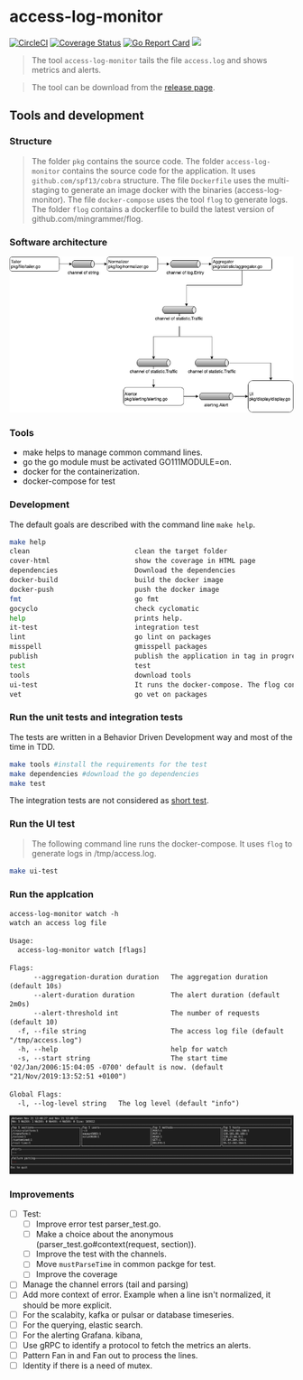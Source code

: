 # access-log-monitor

[![CircleCI](https://circleci.com/gh/sjeandeaux/access-log-monitor.svg?style=svg)](https://circleci.com/gh/sjeandeaux/access-log-monitor)
[![Coverage Status](https://coveralls.io/repos/github/sjeandeaux/access-log-monitor/badge.svg?branch=master)](https://coveralls.io/github/sjeandeaux/access-log-monitor?branch=master)
[![Go Report Card](https://goreportcard.com/badge/github.com/sjeandeaux/access-log-monitor)](https://goreportcard.com/report/github.com/sjeandeaux/access-log-monitor)
[![](https://images.microbadger.com/badges/image/sjeandeaux/access-log-monitor.svg)](https://microbadger.com/images/sjeandeaux/access-log-monitor)

> The tool `access-log-monitor` tails the file `access.log` and shows metrics and alerts.

> The tool can be download from the [release page](https://github.com/sjeandeaux/access-log-monitor/releases).

## Tools and development

### Structure

> The folder `pkg` contains the source code.
> The folder `access-log-monitor` contains the source code for the application. It uses `github.com/spf13/cobra` structure.
> The file `Dockerfile` uses the multi-staging to generate an image docker with the binaries (access-log-monitor).
> The file `docker-compose` uses the tool `flog` to generate logs.
> The folder `flog` contains a dockerfile to build the latest version of github.com/mingrammer/flog.

### Software architecture

![sofware architecture](.misc/archi-software.png)

### Tools

* make helps to manage common command lines.
* go the go module must be activated GO111MODULE=on.
* docker for the containerization.
* docker-compose for test

### Development

The default goals are described with the command line `make help`.

```sh
make help
clean                          clean the target folder
cover-html                     show the coverage in HTML page
dependencies                   Download the dependencies
docker-build                   build the docker image
docker-push                    push the docker image
fmt                            go fmt
gocyclo                        check cyclomatic
help                           prints help.
it-test                        integration test
lint                           go lint on packages
misspell                       gmisspell packages
publish                        publish the application in tag in progress (TODO move in circleci)
test                           test
tools                          download tools
ui-test                        It runs the docker-compose. The flog container generates log and access-log-monitor is launched
vet                            go vet on packages
```

### Run the unit tests and integration tests

The tests are written in a Behavior Driven Development way and most of the time in TDD.

```sh
make tools #install the requirements for the test
make dependencies #download the go dependencies
make test
```

The integration tests are not considered as [short test](https://golang.org/pkg/testing/#hdr-Skipping).

### Run the UI test

> The following command line runs the docker-compose.
> It uses `flog` to generate logs in /tmp/access.log.

```sh
make ui-test
```

### Run the applcation

```
access-log-monitor watch -h
watch an access log file

Usage:
  access-log-monitor watch [flags]

Flags:
      --aggregation-duration duration   The aggregation duration (default 10s)
      --alert-duration duration         The alert duration (default 2m0s)
      --alert-threshold int             The number of requests (default 10)
  -f, --file string                     The access log file (default "/tmp/access.log")
  -h, --help                            help for watch
  -s, --start string                    The start time '02/Jan/2006:15:04:05 -0700' default is now. (default "21/Nov/2019:13:52:51 +0100")

Global Flags:
  -l, --log-level string   The log level (default "info")
```

![application](.misc/application.png)

### Improvements

- [ ] Test:
    - [ ] Improve error test parser_test.go.
    - [ ] Make a choice about the anonymous (parser_test.go#context(request, section)).
    - [ ] Improve the test with the channels.
    - [ ] Move `mustParseTime` in common packge for test.
    - [ ] Improve the coverage
- [ ] Manage the channel errors (tail and parsing)
- [ ] Add more context of error. Example when a line isn't normalized, it should be more explicit.
- [ ] For the scalabity, kafka or pulsar or database timeseries.
- [ ] For the querying, elastic search.
- [ ] For the alerting  Grafana. kibana,
- [ ] Use gRPC to identify a protocol to fetch the metrics an alerts.
- [ ] Pattern Fan in and Fan out to process the lines.
- [ ] Identity if there is a need of mutex.